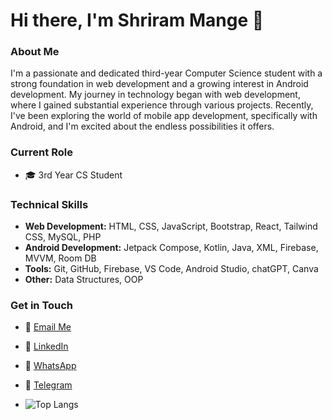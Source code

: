 # Hi there, I'm Shriram Mange 👋

### About Me

I'm a passionate and dedicated third-year Computer Science student with a strong foundation in web development and a growing interest in Android development. My journey in technology began with web development, where I gained substantial experience through various projects. Recently, I've been exploring the world of mobile app development, specifically with Android, and I'm excited about the endless possibilities it offers.

### Current Role

- 🎓 3rd Year CS Student

### Technical Skills

- **Web Development:** HTML, CSS, JavaScript, Bootstrap, React, Tailwind CSS, MySQL, PHP
- **Android Development:** Jetpack Compose, Kotlin, Java, XML, Firebase, MVVM, Room DB
- **Tools:** Git, GitHub, Firebase, VS Code, Android Studio, chatGPT, Canva
- **Other:** Data Structures, OOP

### Get in Touch

- 📧 [Email Me](mailto:mange.shriram@gmail.com)
- 💼 [LinkedIn](https://linkedin.com/in/shriram-mange)
- 📱 [WhatsApp](https://wa.me/917821851927)
- 💬 [Telegram](https://t.me/Shrirammange)

- ![Top Langs](https://github-readme-stats.vercel.app/api/top-langs/?username=Shriram2005&layout=compact)
